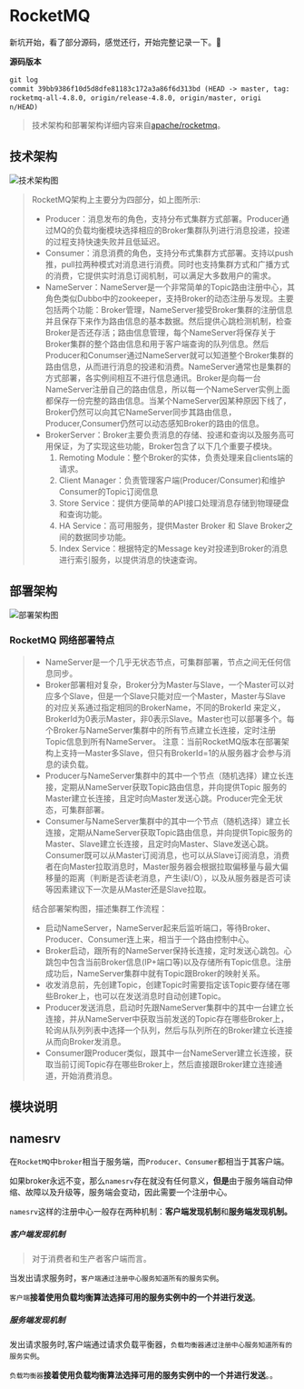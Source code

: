 # RocketMQ

新坑开始，看了部分源码，感觉还行，开始完整记录一下。:dog:

**源码版本**

```shell
git log
commit 39bb9386f10d5d8dfe81183c172a3a86f6d313bd (HEAD -> master, tag: rocketmq-all-4.8.0, origin/release-4.8.0, origin/master, origi
n/HEAD)
```

> 技术架构和部署架构详细内容来自[apache/rocketmq](https://github.com/apache/rocketmq/blob/master/docs/cn/architecture.md)。

## 技术架构

![技术架构图](..\_media\20210111-01.png)

> RocketMQ架构上主要分为四部分，如上图所示:
>
> - Producer：消息发布的角色，支持分布式集群方式部署。Producer通过MQ的负载均衡模块选择相应的Broker集群队列进行消息投递，投递的过程支持快速失败并且低延迟。
> - Consumer：消息消费的角色，支持分布式集群方式部署。支持以push推，pull拉两种模式对消息进行消费。同时也支持集群方式和广播方式的消费，它提供实时消息订阅机制，可以满足大多数用户的需求。
> - NameServer：NameServer是一个非常简单的Topic路由注册中心，其角色类似Dubbo中的zookeeper，支持Broker的动态注册与发现。主要包括两个功能：Broker管理，NameServer接受Broker集群的注册信息并且保存下来作为路由信息的基本数据。然后提供心跳检测机制，检查Broker是否还存活；路由信息管理，每个NameServer将保存关于Broker集群的整个路由信息和用于客户端查询的队列信息。然后Producer和Conumser通过NameServer就可以知道整个Broker集群的路由信息，从而进行消息的投递和消费。NameServer通常也是集群的方式部署，各实例间相互不进行信息通讯。Broker是向每一台NameServer注册自己的路由信息，所以每一个NameServer实例上面都保存一份完整的路由信息。当某个NameServer因某种原因下线了，Broker仍然可以向其它NameServer同步其路由信息，Producer,Consumer仍然可以动态感知Broker的路由的信息。
> - BrokerServer：Broker主要负责消息的存储、投递和查询以及服务高可用保证，为了实现这些功能，Broker包含了以下几个重要子模块。
>   1. Remoting Module：整个Broker的实体，负责处理来自clients端的请求。
>   2. Client Manager：负责管理客户端(Producer/Consumer)和维护Consumer的Topic订阅信息
>   3. Store Service：提供方便简单的API接口处理消息存储到物理硬盘和查询功能。
>   4. HA Service：高可用服务，提供Master Broker 和 Slave Broker之间的数据同步功能。
>   5. Index Service：根据特定的Message key对投递到Broker的消息进行索引服务，以提供消息的快速查询。



## 部署架构

![部署架构图](..\_media\20210111-02.png)

### RocketMQ 网络部署特点

> - NameServer是一个几乎无状态节点，可集群部署，节点之间无任何信息同步。
> - Broker部署相对复杂，Broker分为Master与Slave，一个Master可以对应多个Slave，但是一个Slave只能对应一个Master，Master与Slave 的对应关系通过指定相同的BrokerName，不同的BrokerId 来定义，BrokerId为0表示Master，非0表示Slave。Master也可以部署多个。每个Broker与NameServer集群中的所有节点建立长连接，定时注册Topic信息到所有NameServer。 注意：当前RocketMQ版本在部署架构上支持一Master多Slave，但只有BrokerId=1的从服务器才会参与消息的读负载。
> - Producer与NameServer集群中的其中一个节点（随机选择）建立长连接，定期从NameServer获取Topic路由信息，并向提供Topic 服务的Master建立长连接，且定时向Master发送心跳。Producer完全无状态，可集群部署。
> - Consumer与NameServer集群中的其中一个节点（随机选择）建立长连接，定期从NameServer获取Topic路由信息，并向提供Topic服务的Master、Slave建立长连接，且定时向Master、Slave发送心跳。Consumer既可以从Master订阅消息，也可以从Slave订阅消息，消费者在向Master拉取消息时，Master服务器会根据拉取偏移量与最大偏移量的距离（判断是否读老消息，产生读I/O），以及从服务器是否可读等因素建议下一次是从Master还是Slave拉取。
>
> 结合部署架构图，描述集群工作流程：
>
> - 启动NameServer，NameServer起来后监听端口，等待Broker、Producer、Consumer连上来，相当于一个路由控制中心。
> - Broker启动，跟所有的NameServer保持长连接，定时发送心跳包。心跳包中包含当前Broker信息(IP+端口等)以及存储所有Topic信息。注册成功后，NameServer集群中就有Topic跟Broker的映射关系。
> - 收发消息前，先创建Topic，创建Topic时需要指定该Topic要存储在哪些Broker上，也可以在发送消息时自动创建Topic。
> - Producer发送消息，启动时先跟NameServer集群中的其中一台建立长连接，并从NameServer中获取当前发送的Topic存在哪些Broker上，轮询从队列列表中选择一个队列，然后与队列所在的Broker建立长连接从而向Broker发消息。
> - Consumer跟Producer类似，跟其中一台NameServer建立长连接，获取当前订阅Topic存在哪些Broker上，然后直接跟Broker建立连接通道，开始消费消息。



## 模块说明

## namesrv

在`RocketMQ`中`broker`相当于服务端，而`Producer、Consumer`都相当于其客户端。

如果broker永远不变，那么`namesrv`存在就没有任何意义，**但是**由于服务端自动伸缩、故障以及升级等，服务端会变动，因此需要一个注册中心。

`namesrv`这样的注册中心一般存在两种机制：**客户端发现机制**和**服务端发现机制。**

##### 客户端发现机制

>  对于消费者和生产者客户端而言。

当发出请求服务时，`客户端通过注册中心服务知道所有的服务实例`。

`客户端`**接着使用负载均衡算法选择可用的服务实例中的一个并进行发送**。

##### 服务端发现机制

发出请求服务时,客户端通过请求负载平衡器，`负载均衡器通过注册中心服务知道所有的服务实例`。

`负载均衡器`**接着使用负载均衡算法选择可用的服务实例中的一个并进行发送**。。